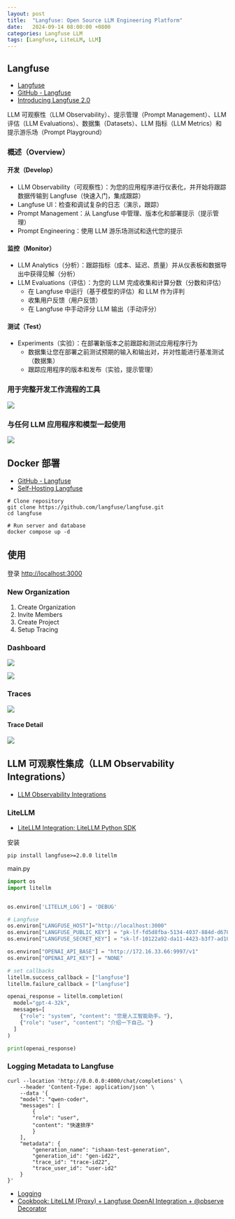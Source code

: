 ```yaml
---
layout: post
title:  "Langfuse: Open Source LLM Engineering Platform"
date:   2024-09-14 08:00:00 +0800
categories: Langfuse LLM
tags: [Langfuse, LiteLLM, LLM]
---
```


## Langfuse
- [Langfuse](https://langfuse.com/)
- [GitHub - Langfuse](https://github.com/langfuse/langfuse)
- [Introducing Langfuse 2.0](https://langfuse.com/guides/videos/introducing-langfuse-2.0)

LLM 可观察性（LLM Observability）、提示管理（Prompt Management）、LLM 评估（LLM Evaluations）、数据集（Datasets）、LLM 指标（LLM Metrics）和提示游乐场（Prompt Playground）

### 概述（Overview）
#### 开发（Develop）
- LLM Observability（可观察性）：为您的应用程序进行仪表化，并开始将跟踪数据传输到 Langfuse（快速入门，集成跟踪）
- Langfuse UI：检查和调试复杂的日志（演示，跟踪）
- Prompt Management：从 Langfuse 中管理、版本化和部署提示（提示管理）
- Prompt Engineering：使用 LLM 游乐场测试和迭代您的提示

#### 监控（Monitor）
- LLM Analytics（分析）：跟踪指标（成本、延迟、质量）并从仪表板和数据导出中获得见解（分析）
- LLM Evaluations（评估）：为您的 LLM 完成收集和计算分数（分数和评估）
  - 在 Langfuse 中运行（基于模型的评估）和 LLM 作为评判
  - 收集用户反馈（用户反馈）
  - 在 Langfuse 中手动评分 LLM 输出（手动评分）

#### 测试（Test）
- Experiments（实验）：在部署新版本之前跟踪和测试应用程序行为
  - 数据集让您在部署之前测试预期的输入和输出对，并对性能进行基准测试（数据集）
  - 跟踪应用程序的版本和发布（实验，提示管理）

### 用于完整开发工作流程的工具

![](/images/2024/Langfuse/Tools-for-the-full-development-workflow.png)

### 与任何 LLM 应用程序和模型一起使用

![](/images/2024/Langfuse/Works-with-any-LLM-app-and-model.png)

## Docker 部署
- [GitHub - Langfuse](https://github.com/langfuse/langfuse)
- [Self-Hosting Langfuse](https://langfuse.com/docs/deployment/self-host)

```shell
# Clone repository
git clone https://github.com/langfuse/langfuse.git
cd langfuse

# Run server and database
docker compose up -d
```


## 使用
登录 [http://localhost:3000](http://localhost:3000)

### New Organization
1. Create Organization
2. Invite Members
3. Create Project
4. Setup Tracing

### Dashboard

![](/images/2024/Langfuse/Langfuse-Dashboard1.png)

![](/images/2024/Langfuse/Langfuse-Dashboard2.png)

### Traces

![](/images/2024/Langfuse/Langfuse-Traces.png)

#### Trace Detail

![](/images/2024/Langfuse/Langfuse-Trace-Detail.png)


## LLM 可观察性集成（LLM Observability Integrations）
- [LLM Observability Integrations](https://github.com/langfuse/langfuse?tab=readme-ov-file#llm-observability-integrations)

### LiteLLM
- [LiteLLM Integration: LiteLLM Python SDK](https://langfuse.com/docs/integrations/litellm/tracing#3-litellm-python-sdk)

安装
```shell
pip install langfuse>=2.0.0 litellm
```

main.py
```python
import os
import litellm


os.environ['LITELLM_LOG'] = 'DEBUG'

# Langfuse
os.environ["LANGFUSE_HOST"]="http://localhost:3000"
os.environ["LANGFUSE_PUBLIC_KEY"] = "pk-lf-fd5d8fba-5134-4037-884d-d6780894a65a"
os.environ["LANGFUSE_SECRET_KEY"] = "sk-lf-10122a92-da11-4423-b3f7-ad10e5f268fc"

os.environ["OPENAI_API_BASE"] = "http://172.16.33.66:9997/v1"
os.environ["OPENAI_API_KEY"] = "NONE"

# set callbacks
litellm.success_callback = ["langfuse"]
litellm.failure_callback = ["langfuse"]

openai_response = litellm.completion(
  model="gpt-4-32k",
  messages=[
    {"role": "system", "content": "您是人工智能助手。"}, 
    {"role": "user", "content": "介绍一下自己。"}
  ]
)

print(openai_response)
```

### Logging Metadata to Langfuse
```shell
curl --location 'http://0.0.0.0:4000/chat/completions' \
    --header 'Content-Type: application/json' \
    --data '{
    "model": "qwen-coder",
    "messages": [
        {
        "role": "user",
        "content": "快速排序"
        }
    ],
    "metadata": {
        "generation_name": "ishaan-test-generation",
        "generation_id": "gen-id22",
        "trace_id": "trace-id22",
        "trace_user_id": "user-id2"
    }
}'
```
- [Logging](https://litellm.vercel.app/docs/proxy/logging)
- [Cookbook: LiteLLM (Proxy) + Langfuse OpenAI Integration + @observe Decorator](https://langfuse.com/docs/integrations/litellm/example-proxy-python)
